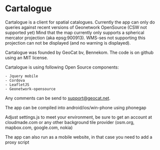 Cartalogue
==========

Cartalogue is a client for spatial catalogues. Currently the app can only do queries against 
recent versions of Geonetwork OpenSource (CSW not supported yet)
Mind that the map currently only supports a spherical mercator projection (aka epsg:900913). 
WMS-ses not supporting this projection can not be displayed (and no warning is displayed).

Cartalogue was founded by GeoCat bv, Bennekom. The code is on github using an MIT license. 
		
Cartalogue is using following Open Source components:

	- Jquery mobile
	- Cordova
	- LeafletJS
	- Geonetwork-opensource

Any comments can be send to <a href="mailto:support@geocat.net">support@geocat.net</a>.

The app can be compiled into android/ios/win-phone using phonegap

Adjust settings.js to meet your environment, be sure to get an account at cloudmade.com or any other 
background tile provider (osm.org, mapbox.com, google.com, nokia)

The app can also run as a mobile website, in that case you need to add a proxy script